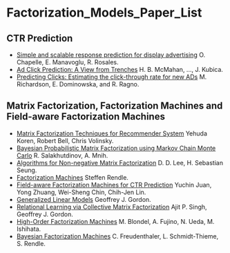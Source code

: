 # Factorization_Models_Paper_List

## CTR Prediction

  - [Simple and scalable response prediction for display advertising]() O. Chapelle, E. Manavoglu, R. Rosales.
  - [Ad Click Prediction: A View from Trenches]() H. B. McMahan, ..., J. Kubica.
  - [Predicting Clicks: Estimating the click-through rate for new ADs]() M. Richardson, E. Dominowska, and R. Ragno.

## Matrix Factorization, Factorization Machines and Field-aware Factorization Machines

  - [Matrix Factorization Techniques for Recommender System]() Yehuda Koren, Robert Bell, Chris Volinsky.
  - [Bayesian Probabilistic Matrix Factorization using Markov Chain Monte Carlo]() R. Salakhutdinov, A. Mnih.
  - [Algorithms for Non-negative Matrix Factorization]() D. D. Lee, H. Sebastian Seung.
  - [Factorization Machines]() Steffen Rendle.
  - [Field-aware Factorization Machines for CTR Prediction]() Yuchin Juan, Yong Zhuang, Wei-Sheng Chin, Chih-Jen Lin.
  - [Generalized Linear Models]() Geoffrey J. Gordon.
  - [Relational Learning via Collective Matrix Factorization]() Ajit P. Singh, Geoffrey J. Gordon.
  - [High-Order Factorization Machines]() M. Blondel, A. Fujino, N. Ueda, M. Ishihata.
  - [Bayesian Factorization Machines]() C. Freudenthaler, L. Schmidt-Thieme, S. Rendle.

